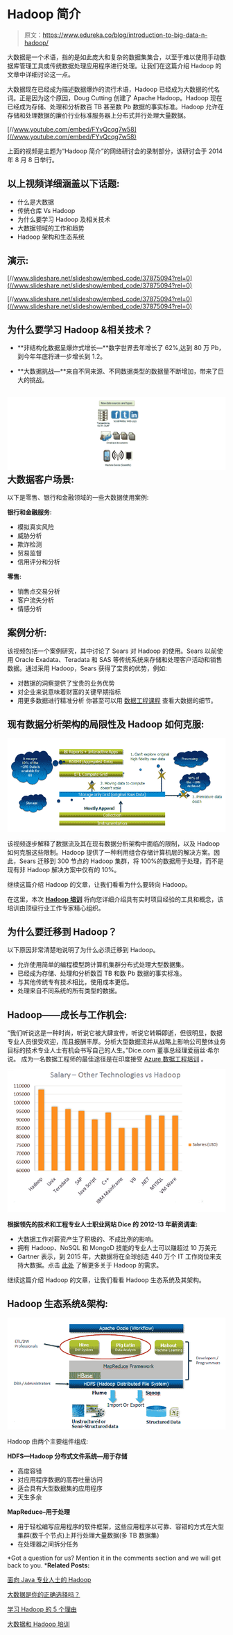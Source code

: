# Hadoop 简介

> 原文：<https://www.edureka.co/blog/introduction-to-big-data-n-hadoop/>

大数据是一个术语，指的是如此庞大和复杂的数据集集合，以至于难以使用手动数据库管理工具或传统数据处理应用程序进行处理。让我们在这篇介绍 Hadoop 的文章中详细讨论这一点。

大数据现在已经成为描述数据爆炸的流行术语，Hadoop 已经成为大数据的代名词。正是因为这个原因，Doug Cutting 创建了 Apache Hadoop。Hadoop 现在已经成为存储、处理和分析数百 TB 甚至数 Pb 数据的事实标准。Hadoop 允许在存储和处理数据的廉价行业标准服务器上分布式并行处理大量数据。

[//www.youtube.com/embed/FYvQcqg7w58](//www.youtube.com/embed/FYvQcqg7w58)

上面的视频是主题为“Hadoop 简介”的网络研讨会的录制部分，该研讨会于 2014 年 8 月 8 日举行。

## **以上视频详细涵盖以下话题:**

*   什么是大数据
*   传统仓库 Vs Hadoop
*   为什么要学习 Hadoop 及相关技术
*   大数据领域的工作和趋势
*   Hadoop 架构和生态系统

## **演示:**

[//www.slideshare.net/slideshow/embed_code/37875094?rel=0](//www.slideshare.net/slideshow/embed_code/37875094?rel=0)

[//www.slideshare.net/slideshow/embed_code/37875094?rel=0](//www.slideshare.net/slideshow/embed_code/37875094?rel=0)

## **为什么要学习 Hadoop &相关技术？**

*   **非结构化数据呈爆炸式增长—**数字世界去年增长了 62%,达到 80 万 Pb，到今年年底将进一步增长到 1.2。

*   **大数据挑战—**来自不同来源、不同数据类型的数据量不断增加，带来了巨大的挑战。

## **![data types and sources-edureka](img/5332af22cf505afd44f99d0fcf0f76ad.png)大数据客户场景:**

以下是零售、银行和金融领域的一些大数据使用案例:

**银行和金融服务:**

*   模拟真实风险
*   威胁分析
*   欺诈检测
*   贸易监督
*   信用评分和分析

**零售:**

*   销售点交易分析
*   客户流失分析
*   情感分析

## **案例分析:**

该视频包括一个案例研究，其中讨论了 Sears 对 Hadoop 的使用。Sears 以前使用 Oracle Exadata、Teradata 和 SAS 等传统系统来存储和处理客户活动和销售数据。通过采用 Hadoop，Sears 获得了宝贵的优势，例如:

*   对数据的洞察提供了宝贵的业务优势
*   对企业来说意味着财富的关键早期指标
*   用更多数据进行精准分析 你甚至可以用 [数据工程课程](https://www.edureka.co/microsoft-azure-data-engineering-certification-course) 查看大数据的细节。

## **现有数据分析架构的局限性及 Hadoop 如何克服:**

![Limitations of Existing Data Analytics Architecture-Introduction to Hadoop-Edureka](img/132ecec5c7e0994d1bbea4f4d9e36801.png "Limitations of Existing Data Analytics Architecture")

该视频逐步解释了数据流及其在现有数据分析架构中面临的限制，以及 Hadoop 如何克服这些限制。Hadoop 提供了一种利用组合存储计算机层的解决方案。因此，Sears 迁移到 300 节点的 Hadoop 集群，将 100%的数据用于处理，而不是现有非 Hadoop 解决方案中仅有的 10%。

继续这篇介绍 Hadoop 的文章，让我们看看为什么要转向 Hadoop。

在这里，本次 **[Hadoop 培训](https://www.edureka.co/big-data-hadoop-training-certification)** 将向您详细介绍具有实时项目经验的工具和概念，该培训由顶级行业工作专家精心组织。

## **为什么要迁移到 Hadoop？**

以下原因非常清楚地说明了为什么必须迁移到 Hadoop。

*   允许使用简单的编程模型跨计算机集群分布式处理大型数据集。
*   已经成为存储、处理和分析数百 TB 和数 Pb 数据的事实标准。
*   与其他传统专有技术相比，使用成本更低。
*   处理来自不同系统的所有类型的数据。

## **Hadoop——成长与工作机会:**

“我们听说这是一种时尚，听说它被大肆宣传，听说它转瞬即逝，但很明显，数据专业人员很受欢迎，而且报酬丰厚。分析大型数据流并从战略上影响公司整体业务目标的技术专业人士有机会书写自己的人生。”Dice.com 董事总经理爱丽丝·希尔说。 成为一名数据工程师的最佳途径是在印度接受 [Azure 数据工程培训](https://www.edureka.co/microsoft-azure-data-engineering-certification-course-india) 。

![hadoop salary](img/c86165b8514a10ba0ac8c6108e01a579.png "hadoop salary")

**根据领先的技术和工程专业人士职业网站 Dice 的 2012-13 年薪资调查:**

*   大数据工作对薪资产生了积极的、不成比例的影响。
*   拥有 Hadoop、NoSQL 和 MongoD 技能的专业人士可以赚超过 10 万美元
*   Gartner 表示，到 2015 年，大数据将在全球创造 440 万个 IT 工作岗位来支持大数据。点击 [此处](https://www.edureka.co/blog/5-reasons-to-learn-hadoop "5 Reasons to Learn Hadoop") 了解更多关于 Hadoop 的需求。

继续这篇介绍 Hadoop 的文章，让我们看看 Hadoop 生态系统及其架构。

## **Hadoop 生态系统&架构:**

![hadoop ecosystem-Introduction to Hadoop-Edureka](img/30c3e81811d1cc26379336b3a7254cfe.png "hadoop ecosystem")

Hadoop 由两个主要组件组成:

**HDFS—Hadoop 分布式文件系统—用于存储**

*   高度容错
*   对应用程序数据的高吞吐量访问
*   适合具有大型数据集的应用程序
*   天生多余

**MapReduce–用于处理**

*   用于轻松编写应用程序的软件框架，这些应用程序以可靠、容错的方式在大型集群(数千个节点)上并行处理大量数据(多 TB 数据集)
*   在处理器之间拆分任务

*Got a question for us? Mention it in the comments section and we will get back to you. ***Related Posts:**

[面向 Java 专业人士的 Hadoop](https://www.edureka.co/blog/videos/free-webinar-on-hadoop-for-java-professionals/ "Hadoop for Java Professionals")

[大数据是你的正确选择吗？](https://www.edureka.co/blog/is-big-data-the-right-move/ "Is Big Data the Right Move for You?")

[学习 Hadoop 的 5 个理由](https://www.edureka.co/blog/5-reasons-to-learn-hadoop "5 Reasons to Learn Hadoop")

[大数据和 Hadoop 培训](https://www.edureka.co/big-data-and-hadoop)